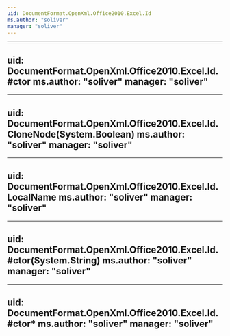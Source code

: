 ```yaml
---
uid: DocumentFormat.OpenXml.Office2010.Excel.Id
ms.author: "soliver"
manager: "soliver"
---
```


---
uid: DocumentFormat.OpenXml.Office2010.Excel.Id.#ctor
ms.author: "soliver"
manager: "soliver"
---

---
uid: DocumentFormat.OpenXml.Office2010.Excel.Id.CloneNode(System.Boolean)
ms.author: "soliver"
manager: "soliver"
---

---
uid: DocumentFormat.OpenXml.Office2010.Excel.Id.LocalName
ms.author: "soliver"
manager: "soliver"
---

---
uid: DocumentFormat.OpenXml.Office2010.Excel.Id.#ctor(System.String)
ms.author: "soliver"
manager: "soliver"
---

---
uid: DocumentFormat.OpenXml.Office2010.Excel.Id.#ctor*
ms.author: "soliver"
manager: "soliver"
---
